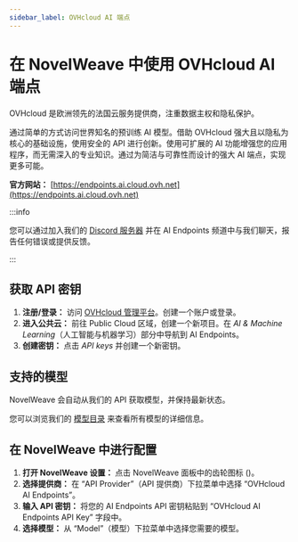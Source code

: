 ```yaml
---
sidebar_label: OVHcloud AI 端点
---
```


# 在 NovelWeave 中使用 OVHcloud AI 端点

OVHcloud 是欧洲领先的法国云服务提供商，注重数据主权和隐私保护。

通过简单的方式访问世界知名的预训练 AI 模型。借助 OVHcloud 强大且以隐私为核心的基础设施，使用安全的 API 进行创新。使用可扩展的 AI 功能增强您的应用程序，而无需深入的专业知识。通过为简洁与可靠性而设计的强大 AI 端点，实现更多可能。

**官方网站：** [https://endpoints.ai.cloud.ovh.net](https://endpoints.ai.cloud.ovh.net)

:::info

您可以通过加入我们的 [Discord 服务器](https://discord.gg/ovhcloud) 并在 AI Endpoints 频道中与我们聊天，报告任何错误或提供反馈。

:::

## 获取 API 密钥

1.  **注册/登录：** 访问 [OVHcloud 管理平台](https://www.ovh.com/manager)。创建一个账户或登录。
2.  **进入公共云：** 前往 Public Cloud 区域，创建一个新项目。在 _AI & Machine Learning_（人工智能与机器学习）部分中导航到 AI Endpoints。
3.  **创建密钥：** 点击 _API keys_ 并创建一个新密钥。

## 支持的模型

NovelWeave 会自动从我们的 API 获取模型，并保持最新状态。

您可以浏览我们的 [模型目录](https://endpoints.ai.cloud.ovh.net/catalog) 来查看所有模型的详细信息。

## 在 NovelWeave 中进行配置

1.  **打开 NovelWeave 设置：** 点击 NovelWeave 面板中的齿轮图标 (<Codicon name="gear" />)。
2.  **选择提供商：** 在 “API Provider”（API 提供商）下拉菜单中选择 “OVHcloud AI Endpoints”。
3.  **输入 API 密钥：** 将您的 AI Endpoints API 密钥粘贴到 “OVHcloud AI Endpoints API Key” 字段中。
4.  **选择模型：** 从 “Model”（模型）下拉菜单中选择您需要的模型。
